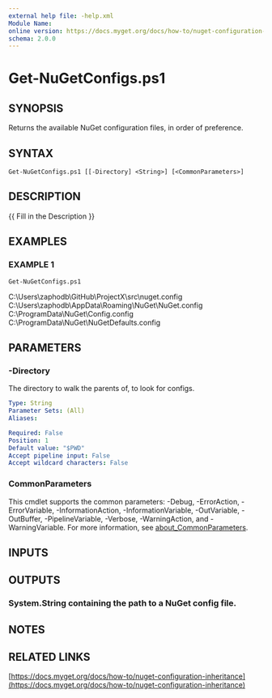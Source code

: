 ```yaml
---
external help file: -help.xml
Module Name:
online version: https://docs.myget.org/docs/how-to/nuget-configuration-inheritance
schema: 2.0.0
---
```


# Get-NuGetConfigs.ps1

## SYNOPSIS
Returns the available NuGet configuration files, in order of preference.

## SYNTAX

```
Get-NuGetConfigs.ps1 [[-Directory] <String>] [<CommonParameters>]
```

## DESCRIPTION
{{ Fill in the Description }}

## EXAMPLES

### EXAMPLE 1
```
Get-NuGetConfigs.ps1
```

C:\Users\zaphodb\GitHub\ProjectX\src\nuget.config
C:\Users\zaphodb\AppData\Roaming\NuGet\NuGet.config
C:\ProgramData\NuGet\Config.config
C:\ProgramData\NuGet\NuGetDefaults.config

## PARAMETERS

### -Directory
The directory to walk the parents of, to look for configs.

```yaml
Type: String
Parameter Sets: (All)
Aliases:

Required: False
Position: 1
Default value: "$PWD"
Accept pipeline input: False
Accept wildcard characters: False
```

### CommonParameters
This cmdlet supports the common parameters: -Debug, -ErrorAction, -ErrorVariable, -InformationAction, -InformationVariable, -OutVariable, -OutBuffer, -PipelineVariable, -Verbose, -WarningAction, and -WarningVariable. For more information, see [about_CommonParameters](http://go.microsoft.com/fwlink/?LinkID=113216).

## INPUTS

## OUTPUTS

### System.String containing the path to a NuGet config file.
## NOTES

## RELATED LINKS

[https://docs.myget.org/docs/how-to/nuget-configuration-inheritance](https://docs.myget.org/docs/how-to/nuget-configuration-inheritance)

